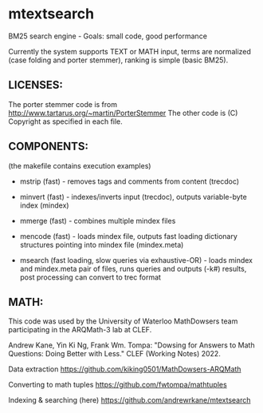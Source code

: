 # mtextsearch
BM25 search engine - Goals: small code, good performance

Currently the system supports TEXT or MATH input, terms are normalized (case folding and porter stemmer), ranking is simple (basic BM25).


## LICENSES:
The porter stemmer code is from http://www.tartarus.org/~martin/PorterStemmer
The other code is (C) Copyright as specified in each file.


## COMPONENTS:
(the makefile contains execution examples)

- mstrip (fast) - removes tags and comments from content (trecdoc)

- minvert (fast) - indexes/inverts input (trecdoc), outputs variable-byte index (mindex)

- mmerge (fast) - combines multiple mindex files

- mencode (fast) - loads mindex file, outputs fast loading dictionary structures pointing into mindex file (mindex.meta)

- msearch (fast loading, slow queries via exhaustive-OR) - loads mindex and mindex.meta pair of files, runs queries and outputs (-k#) results, post processing can convert to trec format


## MATH:

This code was used by the University of Waterloo MathDowsers team participating in the ARQMath-3 lab at CLEF.

Andrew Kane, Yin Ki Ng, Frank Wm. Tompa: "Dowsing for Answers to Math Questions: Doing Better with Less." CLEF (Working Notes) 2022.

Data extraction https://github.com/kiking0501/MathDowsers-ARQMath

Converting to math tuples https://github.com/fwtompa/mathtuples

Indexing & searching (here) https://github.com/andrewrkane/mtextsearch
